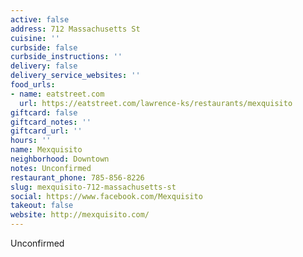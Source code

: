 ```yaml
---
active: false
address: 712 Massachusetts St
cuisine: ''
curbside: false
curbside_instructions: ''
delivery: false
delivery_service_websites: ''
food_urls:
- name: eatstreet.com
  url: https://eatstreet.com/lawrence-ks/restaurants/mexquisito
giftcard: false
giftcard_notes: ''
giftcard_url: ''
hours: ''
name: Mexquisito
neighborhood: Downtown
notes: Unconfirmed
restaurant_phone: 785-856-8226
slug: mexquisito-712-massachusetts-st
social: https://www.facebook.com/Mexquisito
takeout: false
website: http://mexquisito.com/
---
```


Unconfirmed